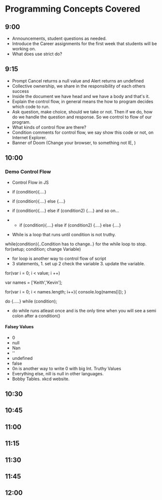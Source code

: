 # Programming Concepts Covered


## 9:00 
- Announcements, student questions as needed. 
- Introduce the Career assignments for the first week that students will be working on. 
- What does use strict do?
## 9:15
- Prompt Cancel returns a null value and Alert returns an undefined
- Collective ownership, we share in the responsibility of each others success
- Inside the document we have head and we have a body and that's it. 
- Explain the control flow, in general means the how to program decides which code to run. 
- Ask question, make choice, should we take or not. Then if we do, how do we handle the question and response. So we control to flow of our program. 
- What kinds of control flow are there? 
- Condition comments for control flow, we say show this code or not, on Internet Explorer. 
- Banner of Doom (Change your browser, to something not IE, )

## 10:00
### Demo Control Flow 
- Control Flow in JS
- if (condition){....}
- if (condition){....} else {....}
- if (condition){....} else if (condition2) {....} and so on...
- - if (condition){....} else if (condition2) {....} else {....}

- While is a loop that runs until condition is not truthy. 

while(condition){..Condition has to change..} for the while loop to stop.
for(setup; condition; change Variable)
- for loop is another way to control flow of script
- 3 statements, 1. set up 2 check the variable 3. update the variable. 

for(var i = 0; i < value; i ++)

var names = ['Keith','Kevin'];

for(var i = 0; i < names.length; i++){
    console.log(names[i]);
}

do {.....} while (condition);
- do while runs atleast once and is the only time when you will see a semi colon after a condition()
####  Falsey Values
- 0
- null
- Nan
- ''
- undefined
- false
- 0n is another way to write 0 with big Int. 
Truthy Values
- Everything else, nill is null in other languages. 
- Bobby Tables. xkcd website. 

## 10:30
## 10:45
## 11:00
## 11:15
## 11:30
## 11:45
## 12:00

